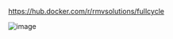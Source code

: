 
https://hub.docker.com/r/rmvsolutions/fullcycle





![image](https://github.com/rafaelmvale/desafio-docker-go/assets/60268053/b5ad8aca-0ce0-4a51-9520-c6585c8e7160)
